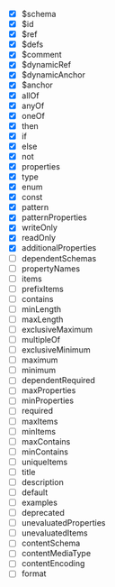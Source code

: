 -   [x] $schema
-   [x] $id
-   [x] $ref
-   [x] $defs
-   [x] $comment
-   [x] $dynamicRef
-   [x] $dynamicAnchor
-   [x] $anchor
-   [x] allOf
-   [x] anyOf
-   [x] oneOf
-   [x] then
-   [x] if
-   [x] else
-   [x] not
-   [x] properties
-   [x] type
-   [x] enum
-   [x] const
-   [x] pattern
-   [x] patternProperties
-   [x] writeOnly
-   [x] readOnly
-   [x] additionalProperties
-   [ ] dependentSchemas
-   [ ] propertyNames
-   [ ] items
-   [ ] prefixItems
-   [ ] contains
-   [ ] minLength
-   [ ] maxLength
-   [ ] exclusiveMaximum
-   [ ] multipleOf
-   [ ] exclusiveMinimum
-   [ ] maximum
-   [ ] minimum
-   [ ] dependentRequired
-   [ ] maxProperties
-   [ ] minProperties
-   [ ] required
-   [ ] maxItems
-   [ ] minItems
-   [ ] maxContains
-   [ ] minContains
-   [ ] uniqueItems
-   [ ] title
-   [ ] description
-   [ ] default
-   [ ] examples
-   [ ] deprecated
-   [ ] unevaluatedProperties
-   [ ] unevaluatedItems
-   [ ] contentSchema
-   [ ] contentMediaType
-   [ ] contentEncoding
-   [ ] format
<!-- -   [ ] $vocabulary -->
